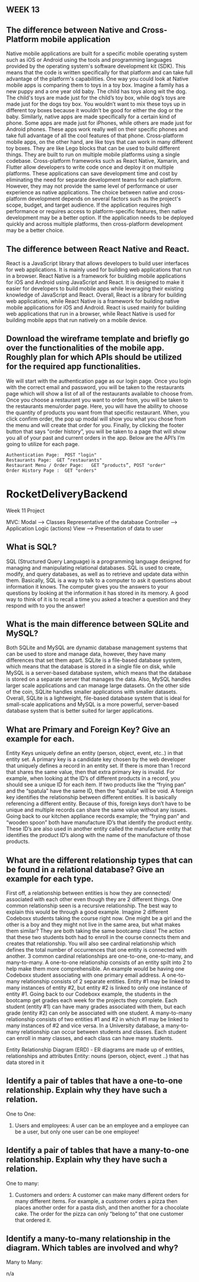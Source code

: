 ## WEEK 13 

## The difference between Native and Cross-Platform mobile application

  Native mobile applications are built for a specific mobile operating system such as iOS or Android using the tools and programming languages provided by the operating system's software development kit (SDK). This means that the code is written specifically for that platform and can take full advantage of the platform's capabilities. One way you could look at Native mobile apps is comparing them to toys in a toy box. Imagine a family has a new puppy and a one year old baby. The child has toys along wit the dog. The child's toys are made just for the child’s toy box, while dog’s toys are made just for the dogs toy box. You wouldn’t want to mix these toys up in different toy boxes because it wouldn’t be good for either the dog or the baby. Similarly, native apps are made specifically for a certain kind of phone. Some apps are made just for iPhones, while others are made just for Android phones. These apps work really well on their specific phones and take full advantage of all the cool features of that phone.
  Cross-platform mobile apps, on the other hand, are like toys that can work in many different toy boxes. They are like Lego blocks that can be used to build different things. They are built to run on multiple mobile platforms using a single codebase. Cross-platform frameworks such as React Native, Xamarin, and Flutter allow developers to write code once and deploy it on multiple platforms. 
  These applications can save development time and cost by eliminating the need for separate development teams for each platform. However, they may not provide the same level of performance or user experience as native applications. The choice between native and cross-platform development depends on several factors such as the project's scope, budget, and target audience. If the application requires high performance or requires access to platform-specific features, then native development may be a better option. If the application needs to be deployed quickly and across multiple platforms, then cross-platform development may be a better choice.


## The difference between React Native and React.

  React is a JavaScript library that allows developers to build user interfaces for web applications. It is mainly used for building web applications that run in a browser.
  React Native is a framework for building mobile applications for iOS and Android using JavaScript and React. It is designed to make it easier for developers to build mobile apps while leveraging their existing knowledge of JavaScript and React.
  Overall, React is a library for building web applications, while React Native is a framework for building native mobile applications for iOS and Android. React is used mainly for building web applications that run in a browser, while React Native is used for building mobile apps that run natively on a mobile device.

## Download the wireframe template and briefly go over the functionalities of the mobile app. Roughly plan for which APIs should be utilized for the required app functionalities.

We will start with the authentication page as our login page. Once you login with the correct email and password, you will be taken to the restaurants page which will show a list of all of the restaurants available to choose from. Once you choose a restaurant you want to order from, you will be taken to the restaurants menu/order page. Here, you will have the ability to choose the quantity of products you want from that specific restaurant. When, you click confirm order, the pop up modal will show you what you chose from the menu and will create that order for you. Finally, by clicking the footer button that says "order history”, you will be taken to a page that will show you all of your past and current orders in the app. Below are the API’s I’m going to utilize for each page. 

	Authentication Page:  POST "login"
	Restaurants Page:  GET “restaurants"
	Restaurant Menu / Order Page:   GET “products”, POST "order"
	Order History Page :  GET "orders"


# RocketDeliveryBackend
Week 11 Project 

MVC: 
Modal —> Classes Representative of the database
Controller —> Application Logic (actions) 
View —> Presentation of data to user 

## What is SQL?

SQL (Structured Query Language) is a programming language designed for managing and manipulating relational databases. SQL is used to create, modify, and query databases, as well as to retrieve and update data within them. Basically, SQL is a way to talk to a computer to ask it questions about information it knows. The computer gives you the answers to your questions by looking at the information it has stored in its memory. A good way to think of it is to recall a time you asked a teacher a question and they respond with to you the answer!

## What is the main difference between SQLite and MySQL?

Both SQLite and MySQL are dynamic database management systems that can be used to store and manage data, however, they have many differences that set them apart. SQLite is a file-based database system, which means that the database is stored in a single file on disk, while MySQL is a server-based database system, which means that the database is stored on a separate server that manages the data. Also, MySQL handles larger scale applications and can manage large datasets. On the other side of the coin, SQLite handles smaller applications with smaller datasets. Overall, SQLite is a lightweight, file-based database system that is ideal for small-scale applications and MySQL is a more powerful, server-based database system that is better suited for larger applications.


## What are Primary and Foreign Key? Give an example for each.

Entity Keys uniquely define an entity (person, object, event, etc..) in that entity set. A primary key is a candidate key chosen by the web developer that uniquely defines a record in an entity set. If there is more than 1 record that shares the same value, then that extra primary key is invalid. For example, when looking at the ID’s of different products in a record, you should see a unique ID for each item. If two products like the “frying pan” and the “spatula” have the same ID, then the “spatula” will be void. A foreign key identifies the relationship between different entities. It is basically referencing a different entity. Because of this, foreign keys don’t have to be unique and multiple records can share the same value without any issues. Going back to our kitchen appliance records example; the “frying pan” and “wooden spoon” both have manufacture ID’s that identify the product entity. These ID’s are also used in another entity called the manufacture entity that identifies the product ID’s along with the name of the manufacture of those products. 

## What are the different relationship types that can be found in a relational database? Give an example for each type.
First off, a relationship between entities is how they are connected/ associated with each other even though they are 2 different things. One common relationship seen is a recursive relationship. The best way to explain this would be through a good example. Imagine 2 different Codeboxx students taking the course right now. One might be a girl and the other is a boy and they might not live in the same area, but what makes them similar? They are both taking the same bootcamp class! The action that these two students both had to enroll in the course connects them and creates that relationship.
You will also see cardinal relationship which defines the total number of occurrences that one entity is connected with another. 3 common cardinal relationships are one-to-one, one-to-many, and many-to-many. 
A one-to-one relationship consists of an entity spilt into 2 to help make them more comprehensible. An example would be having one Codeboxx student associating with one primary email address. 
A one-to-many relationship consists of 2 separate entities. Entity #1 may be linked to many instances of entity #2, but entity #2 is linked to only one instance of entity #1. Going back to our Codeboxx example, the students in the bootcamp get grades each week for the projects they complete. Each student (entity #1) can have many grades associated with them, but each grade (entity #2) can only be associated with one student.
A many-to-many relationship consists of two entities #1 and #2 in which #1 may be linked to many instances of #2 and vice versa. In a University database, a many-to-many relationship can occur between students and classes. Each student can enroll in many classes, and each class can have many students.
	
Entity Relationship Diagram (ERD) - ER diagrams are made up of entities, relationships and attributes
Entity: nouns (person, object, event ..) that has data stored in it 

## Identify a pair of tables that have a one-to-one relationship. Explain why they have such a relation.

One to One:

1. Users and employees: A user can be an employee and a employee can be a user, but only one user can be one employee!

## Identify a pair of tables that have a many-to-one relationship. Explain why they have such a relation.

One to many: 

1. Customers and orders: A customer can make many different orders for many different items. For example, a customer orders a pizza then places another order for a pasta dish, and then another for a chocolate cake. The order for the pizza can only “belong to” that one customer that ordered it. 

## Identify a many-to-many relationship in the diagram. Which tables are involved and why?

Many to Many: 

n/a




